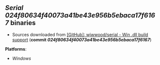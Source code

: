 *Serial 024f80634f40073a41be43e956b5ebaca17f6167* binaries
----------------------------------------------------------

- Sources downloaded from [[GitHub]: wjwwood/serial - Win .dll build support](https://github.com/wjwwood/serial/pull/264) (**commit *024f80634f40073a41be43e956b5ebaca17f6167***)

**Platforms**:
- *Windows*

